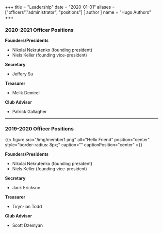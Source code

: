 +++
title = "Leadership"
date = "2020-01-01"
aliases = ["officers","administrator", "positions"]
[ author ]
  name = "Hugo Authors"
+++

### 2020-2021 Officer Positions
**Founders/Presidents**
- Nikolai Nekrutenko (founding president)
- Niels Keller (founding vice-president)

**Secretary**
- Jeffery Su

**Treasurer**
- Melik Demirel

**Club Advisor**
- Patrick Gallagher

---

### 2019-2020 Officer Positions

{{< figure src="/img/member1.png" alt="Hello Friend" position="center" style="border-radius: 8px;" caption="" captionPosition="center" >}}

**Founders/Presidents**
- Nikolai Nekrutenko (founding president)
- Niels Keller (founding vice-president)

**Secretary**
- Jack Erickson

**Treasurer**
- Tiryn-ian Todd

**Club Advisor**
- Scott Dzemyan
